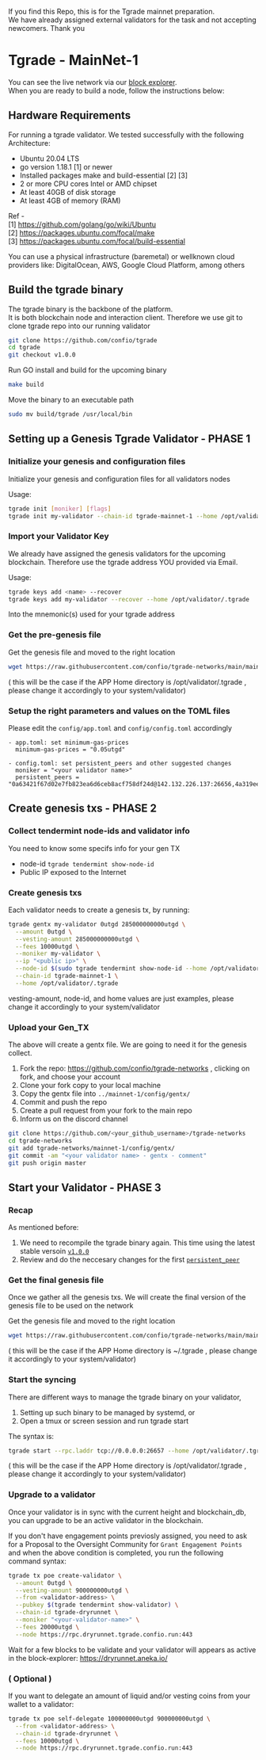 If you find this Repo, this is for the Tgrade mainnet preparation. \
We have already assigned external validators for the task and not accepting newcomers. Thank you

# Tgrade - MainNet-1

You can see the live network via our [block explorer](). \
When you are ready to build a node, follow the instructions below:

## Hardware Requirements
For running a tgrade validator. We tested successfully with the following Architecture:

- Ubuntu 20.04 LTS
- go version 1.18.1 [1] or newer
- Installed packages make and build-essential [2] [3]
- 2 or more CPU cores Intel or AMD chipset
- At least 40GB of disk storage
- At least 4GB of memory (RAM)

Ref - \
[1] https://github.com/golang/go/wiki/Ubuntu \
[2] https://packages.ubuntu.com/focal/make \
[3] https://packages.ubuntu.com/focal/build-essential

You can use a physical infrastructure (baremetal) or wellknown cloud providers like: DigitalOcean, AWS, Google Cloud Platform, among others

## Build the tgrade binary
The tgrade binary is the backbone of the platform. \
It is both blockchain node and interaction client. Therefore we use git to clone tgrade repo into our running validator
```bash
git clone https://github.com/confio/tgrade
cd tgrade
git checkout v1.0.0
```

Run GO install and build for the upcoming binary
```bash
make build
```

Move the binary to an executable path
```bash
sudo mv build/tgrade /usr/local/bin
```

## Setting up a Genesis Tgrade Validator - PHASE 1

### Initialize your genesis and configuration files
Initialize your genesis and configuration files for all validators nodes

Usage:
```bash
tgrade init [moniker] [flags]
tgrade init my-validator --chain-id tgrade-mainnet-1 --home /opt/validator/.tgrade
```

### Import your Validator Key
We already have assigned the genesis validators for the upcoming blockchain. Therefore use the tgrade address YOU provided via Email.

Usage:
```bash
tgrade keys add <name> --recover
tgrade keys add my-validator --recover --home /opt/validator/.tgrade
```

Into the mnemonic(s) used for your tgrade address

### Get the pre-genesis file
Get the genesis file and moved to the right location
```bash
wget https://raw.githubusercontent.com/confio/tgrade-networks/main/mainnet-1/config/pre-genesis.json -O ~/opt/validator/.tgrade/config/genesis.json
```
( this will be the case if the APP Home directory is /opt/validator/.tgrade , please change it accordingly to your system/validator)

### Setup the right parameters and values on the TOML files
Please edit the `config/app.toml` and `config/config.toml` accordingly

```
- app.toml: set minimum-gas-prices
  minimum-gas-prices = "0.05utgd"

- config.toml: set persistent_peers and other suggested changes
  moniker = "<your validator name>"
  persistent_peers = "0a63421f67d02e7fb823ea6d6ceb8acf758df24d@142.132.226.137:26656,4a319eead699418e974e8eed47c2de6332c3f825@167.235.255.9:26656,6918efd409684d64694cac485dbcc27dfeea4f38@49.12.240.203:26656"
```

## Create genesis txs - PHASE 2

### Collect tendermint node-ids and validator info
You need to know some specifs info for your gen TX
* node-id    ```tgrade tendermint show-node-id```
* Public IP exposed to the Internet

### Create genesis txs
Each validator needs to create a genesis tx, by running:
```bash
tgrade gentx my-validator 0utgd 285000000000utgd \
  --amount 0utgd \
  --vesting-amount 285000000000utgd \
  --fees 10000utgd \
  --moniker my-validator \
  --ip "<public ip>" \
  --node-id $(sudo tgrade tendermint show-node-id --home /opt/validator/.tgrade) \
  --chain-id tgrade-mainnet-1 \
  --home /opt/validator/.tgrade
```
vesting-amount, node-id, and home values are just examples, please change it accordingly to your system/validator

### Upload your Gen_TX
The above will create a gentx file. We are going to need it for the genesis collect.
1. Fork the repo: https://github.com/confio/tgrade-networks , clicking on fork, and choose your account
2. Clone your fork copy to your local machine
3. Copy the gentx file into `../mainnet-1/config/gentx/`
4. Commit and push the repo
5. Create a pull request from your fork to the main repo
6. Inform us on the discord channel

```bash
git clone https://github.com/<your_github_username>/tgrade-networks
cd tgrade-networks
git add tgrade-networks/mainnet-1/config/gentx/
git commit -am "<your validator name> - gentx - comment"
git push origin master
```

## Start your Validator - PHASE 3

### Recap
As mentioned before:
1. We need to recompile the tgrade binary again. This time using the latest stable versoin [`v1.0.0`](###Build)
2. Review and do the neccesary changes for the first [`persistent_peer`](###Setup)

### Get the final genesis file
Once we gather all the genesis txs. We will create the final version of the genesis file to be used on the network

Get the genesis file and moved to the right location
```bash
wget https://raw.githubusercontent.com/confio/tgrade-networks/main/mainnet-1/config/genesis.json -O ~/.tgrade/config/genesis.json
```
( this will be the case if the APP Home directory is ~/.tgrade , please change it accordingly to your system/validator)

### Start the syncing
There are different ways to manage the tgrade binary on your validator,
1. Setting up such binary to be managed by systemd, or
2. Open a tmux or screen session and run tgrade start

The syntax is:
```bash
tgrade start --rpc.laddr tcp://0.0.0.0:26657 --home /opt/validator/.tgrade
```
( this will be the case if the APP Home directory is /opt/validator/.tgrade , please change it accordingly to your system/validator)

### Upgrade to a validator
Once your validator is in sync with the current height and blockchain_db, you can upgrade to be an active validator in the blockchain.

If you don't have engagement points previosly assigned, you need to ask for a Proposal to the Oversight Community for `Grant Engagement Points` \
and when the above condition is completed, you run the following command syntax:
```bash
tgrade tx poe create-validator \
  --amount 0utgd \
  --vesting-amount 900000000utgd \
  --from <validator-address> \
  --pubkey $(tgrade tendermint show-validator) \
  --chain-id tgrade-dryrunnet \
  --moniker "<your-validator-name>" \
  --fees 20000utgd \
  --node https://rpc.dryrunnet.tgrade.confio.run:443
```

Wait for a few blocks to be validate and your validator will appears as active in the block-explorer:
https://dryrunnet.aneka.io/

### ( Optional )
If you want to delegate an amount of liquid and/or vesting coins from your wallet to a validator:
```bash
tgrade tx poe self-delegate 100000000utgd 900000000utgd \
  --from <validator-address> \
  --chain-id tgrade-dryrunnet \
  --fees 10000utgd \
  --node https://rpc.dryrunnet.tgrade.confio.run:443


